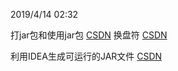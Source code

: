 2019/4/14 02:32 

打jar包和使用jar包  [CSDN](https://blog.csdn.net/pengchengliu/article/details/80546029)
换盘符 [CSDN](https://blog.csdn.net/SuperChanon/article/details/8255566)

利用IDEA生成可运行的JAR文件 [CSDN](https://blog.csdn.net/weixin_36210698/article/details/80850397)
